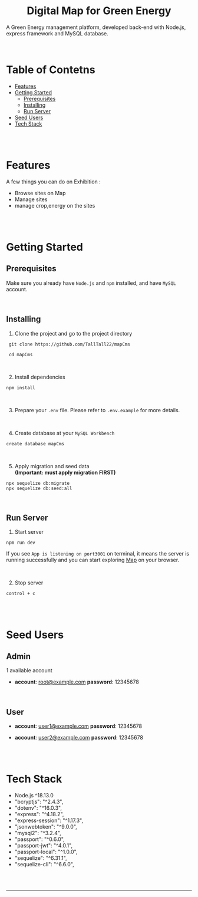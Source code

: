 <h1 align='center'><b>Digital Map for Green Energy</b></h1>
A Green Energy management platform, developed back-end with Node.js, express framework and MySQL database.  

<br>
<br>
<br>

# Table of Contetns
- [Features](#features)
- [Getting Started](#getting-started)
  - [Prerequisites](#prerequisites)
  - [Installing](#installing)
  - [Run Server](#run-server)
- [Seed Users](#seed-users)
- [Tech Stack](#tech-stack)

<br>
<br>

# Features
A few things you can do on Exhibition :
- Browse sites on Map
- Manage sites
- manage crop,energy on the sites 



<br>
<br>

# Getting Started
## **Prerequisites**
Make sure you already have `Node.js` and `npm` installed, and have `MySQL` account.

<br>

## **Installing**
1. Clone the project and go to the project directory
```
 git clone https://github.com/TallTall22/mapCms

 cd mapCms
```

<br/>

2. Install dependencies
```
npm install
```

<br/>

3. Prepare your `.env` file. Please refer to `.env.example` for more details. 

<br/>

4. Create database at your `MySQL Workbench`
```
create database mapCms
```

<br/>

5. Apply migration and seed data  
**(Important: must apply migration FIRST)**
```
npx sequelize db:migrate
npx sequelize db:seed:all
```

<br/>

## **Run Server**

1. Start server
```
npm run dev
```

If you see  `App is listening on port3001`  on terminal, it means the server is running successfully and you can start exploring [Map](http://localhost:3001/) on your browser.

<br>

2. Stop server
```
control + c
```
<br/>
<br/>

# Seed Users

## **Admin**
1 available account

* **account**: root@example.com
  **password**: 12345678

<br/>

## **User**

* **account**: user1@example.com 
  **password**: 12345678

* **account**: user2@example.com
  **password**: 12345678



<br/>
<br/>

# Tech Stack
- Node.js ^18.13.0
- "bcryptjs": "^2.4.3",
- "dotenv": "^16.0.3",
- "express": "^4.18.2",
- "express-session": "^1.17.3",
- "jsonwebtoken": "^9.0.0",
- "mysql2": "^3.2.4",
- "passport": "^0.6.0",
- "passport-jwt": "^4.0.1",
- "passport-local": "^1.0.0",
- "sequelize": "^6.31.1",
- "sequelize-cli": "^6.6.0",

<br>
<br>

---
